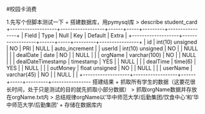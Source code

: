 #校园卡消费

1.先写个但脚本测试一下
     + 搭建数据库，用pymysql库
     > describe student_card
    +-------------------+------------------+------+-----+---------+----------------+
    | Field             | Type             | Null | Key | Default | Extra          |
    +-------------------+------------------+------+-----+---------+----------------+
    | id                | int(10) unsigned | NO   | PRI | NULL    | auto_increment |
    | userId            | int(10) unsigned | NO   |     | NULL    |                |
    | dealDate          | date             | NO   |     | NULL    |                |
    | orgName           | varchar(100)     | NO   |     | NULL    |                |
    | dealDateTimestamp | timestamp        | YES  |     | NULL    |                |
    | dealTime          | time(6)          | YES  |     | NULL    |                |
    | outMoney          | float unsigned   | NO   |     | NULL    |                |
    | userName          | varchar(45)      | NO   |     | NULL    |                |
    +-------------------+------------------+------+-----+---------+----------------
     搭建结果
     + 抓取所有学生的数据（这要花很长时间，处于只是测试的目的就先抓取小部分数据）
        > 抓取orgName数据并存放在orgName.txt内
        > 总结规律orgName以’华中师范大学/后勤集团/饮食中心‘和’华中师范大学/后勤集团‘
     + 存储在数据库内